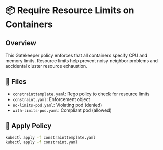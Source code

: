 # 📦 Require Resource Limits on Containers

## Overview

This Gatekeeper policy enforces that all containers specify CPU and memory limits. Resource limits help prevent noisy neighbor problems and accidental cluster resource exhaustion.

## 📁 Files

- `constrainttemplate.yaml`: Rego policy to check for resource limits
- `constraint.yaml`: Enforcement object
- `no-limits-pod.yaml`: Violating pod (denied)
- `with-limits-pod.yaml`: Compliant pod (allowed)

## 🚀 Apply Policy

```bash
kubectl apply -f constrainttemplate.yaml
kubectl apply -f constraint.yaml
